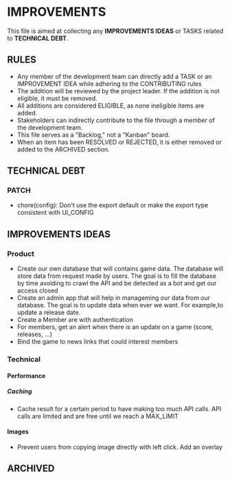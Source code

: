 # IMPROVEMENTS

This file is aimed at collecting any **IMPROVEMENTS IDEAS** or TASKS related to **TECHNICAL DEBT**.

## RULES

- Any member of the development team can directly add a TASK or an IMPROVEMENT IDEA while adhering to the CONTRIBUTING rules
- The addition will be reviewed by the project leader. If the addition is not eligible, it must be removed.
- All additions are considered ELIGIBLE, as none ineligible items are added.
- Stakeholders can indirectly contribute to the file through a member of the development team.
- This file serves as a "Backlog," not a "Kanban" board.
- When an item has been RESOLVED or REJECTED, it is either removed or added to the ARCHIVED section.

## TECHNICAL DEBT

### PATCH

- chore(config): Don't use the export default or make the export type consistent with UI_CONFIG

## IMPROVEMENTS IDEAS

### Product

- Create our own database that will contains game data. The database will store data from request made by users. The goal is to fill the database by time avoiding to crawl the API and be detected as a bot and get our access closed
- Create an admin app that will help in manageming our data from our database. The goal is to update data when ever we want. For example,to update a release date.
- Create a Member are with authentication
- For members, get an alert when there is an update on a game (score, releases, ...)
- Bind the game to news links that could interest members

### Technical

#### Performance

##### Caching

- Cache result for a certain period to have making too much API calls. API calls are limited and are free until we reach a MAX_LIMIT

#### Images

- Prevent users from copying image directly with left click. Add an overlay

## ARCHIVED
